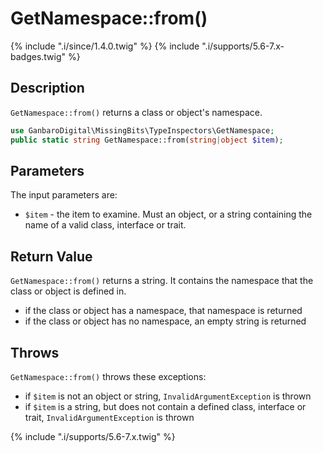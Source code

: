 # GetNamespace::from()

{% include ".i/since/1.4.0.twig" %}
{% include ".i/supports/5.6-7.x-badges.twig" %}

## Description

`GetNamespace::from()` returns a class or object's namespace.

```php
use GanbaroDigital\MissingBits\TypeInspectors\GetNamespace;
public static string GetNamespace::from(string|object $item);
```

## Parameters

The input parameters are:

- `$item` - the item to examine. Must an object, or a string containing the name of a valid class, interface or trait.

## Return Value

`GetNamespace::from()` returns a string. It contains the namespace that the class or object is defined in.

* if the class or object has a namespace, that namespace is returned
* if the class or object has no namespace, an empty string is returned

## Throws

`GetNamespace::from()` throws these exceptions:

* if `$item` is not an object or string, `InvalidArgumentException` is thrown
* if `$item` is a string, but does not contain a defined class, interface or trait, `InvalidArgumentException` is thrown

{% include ".i/supports/5.6-7.x.twig" %}
